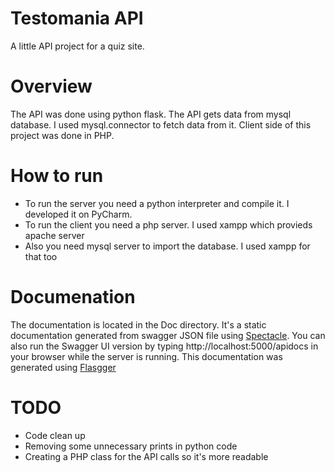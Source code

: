 # Testomania API
A little API project for a quiz site.
# Overview
The API was done using python flask. The API gets data from mysql database. I used mysql.connector to fetch data from it. Client side of this project was done in PHP.
# How to run
- To run the server you need a python interpreter and compile it. I developed it on PyCharm.
- To run the client you need a php server. I used xampp which provieds apache server
- Also you need mysql server to import the database. I used xampp for that too
# Documenation
The documentation is located in the Doc directory. It's a static documentation generated from swagger JSON file using [Spectacle](https://github.com/sourcey/spectacle). You can also run the Swagger UI version by typing http://localhost:5000/apidocs in your browser while the server is running. This documentation was generated using [Flasgger](https://github.com/rochacbruno/flasgger)  
# TODO
- Code clean up
- Removing some unnecessary prints in python code 
- Creating a PHP class for the API calls so it's more readable 
